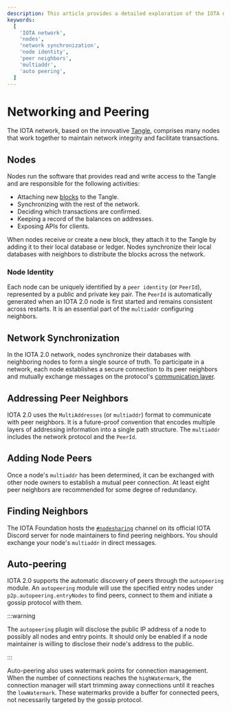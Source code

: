 ```yaml
---
description: This article provides a detailed exploration of the IOTA network, focusing on nodes, network synchronization, node identity, peer neighbors, finding neighbors, and auto peering.
keywords:
  [
    'IOTA network',
    'nodes',
    'network synchronization',
    'node identity',
    'peer neighbors',
    'multiaddr',
    'auto peering',
  ]
---
```


# Networking and Peering

The IOTA network, based on the innovative [Tangle](data-structures.md#the-tangle), comprises many nodes that work
together to maintain network integrity and facilitate transactions.

## Nodes

Nodes run the software that provides read and write access to the Tangle and are responsible for the following
activities:

- Attaching new [blocks](data-structures.md#blocks) to the Tangle.
- Synchronizing with the rest of the network.
- Deciding which transactions are confirmed.
- Keeping a record of the balances on addresses.
- Exposing APIs for clients.

When nodes receive or create a new block, they attach it to the Tangle by adding it to their local database or ledger.
Nodes synchronize their local databases with neighbors to distribute the blocks across the network.

### Node Identity

Each node can be uniquely identified by a `peer identity` (or `PeerId`), represented by a public and private key pair.
The `PeerId` is automatically generated when an IOTA 2.0 node is first started and remains consistent across restarts.
It is an essential part of the `multiaddr` configuring neighbors.

## Network Synchronization

In the IOTA 2.0 network, nodes synchronize their databases with neighboring nodes to form a single source of truth.
To participate in a network,
each node establishes a secure connection to its peer neighbors and mutually exchange messages on the
protocol's [communication layer](communication.md).

## Addressing Peer Neighbors

IOTA 2.0 uses the `MultiAddresses` (or `multiaddr`) format to communicate with peer neighbors.
It is a future-proof convention that encodes multiple layers of addressing information into a single path structure.
The `multiaddr` includes the network protocol and the `PeerId`.

## Adding Node Peers

Once a node's `multiaddr` has been determined, it can be exchanged with other node owners to establish a mutual peer
connection.
At least eight peer neighbors are recommended for some degree of redundancy.

## Finding Neighbors

The IOTA Foundation hosts the [`#nodesharing`](https://discord.com/channels/397872799483428865/398600007378272256)
channel on its official IOTA Discord server for node maintainers to find
peering neighbors.
You should exchange your node's `multiaddr` in direct messages.

## Auto-peering

IOTA 2.0 supports the automatic discovery of peers through the `autopeering` module.
An `autopeering` module will use the specified entry nodes under `p2p.autopeering.entryNodes` to find peers, connect to them and initiate a  gossip protocol with them.

:::warning

The `autopeering` plugin will disclose the public IP address of a node to possibly all nodes and entry points.
It should only be enabled if a node maintainer is willing to disclose their node's address to the public.

:::

Auto-peering also uses watermark points for connection management.
When the number of connections reaches the `highWatermark`,
the connection manager will start trimming away connections until it reaches the `lowWatermark`.
These watermarks provide a buffer for connected peers, not necessarily targeted by the gossip protocol.
